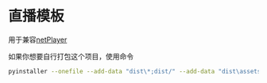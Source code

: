 # 直播模板

用于兼容[netPlayer](https://github.com/Zhoucheng133/netPlayer-Next)

如果你想要自行打包这个项目，使用命令
```bash
pyinstaller --onefile --add-data "dist\*;dist/" --add-data "dist\assets\*;dist/assets/" app.py
```